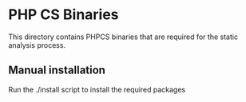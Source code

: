 # PHP CS Binaries

This directory contains PHPCS binaries that are required for the static analysis process.

## Manual installation

Run the ./install script to install the required packages